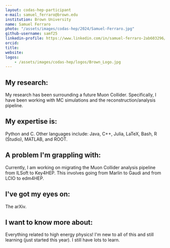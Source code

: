 ```yaml
---
layout: codas-hep-participant
e-mail: samuel_ferraro@brown.edu
institution: Brown University
name: Samuel Ferraro
photo: "/assets/images/codas-hep/2024/Samuel-Ferraro.jpg"
github-username: samf25
linkedin-profile: https://www.linkedin.com/in/samuel-ferraro-2ab603296/
orcid:
title:
website:
logos:
    - /assets/images/codas-hep/logos/Brown_Logo.jpg
---
```


## My research:
My research has been surrounding a future Muon Collider. Specifically, I have been working with MC simulations and the reconstruction/analysis pipeline.

## My expertise is:
Python and C. Other languages include: Java, C++, Julia, LaTeX, Bash, R (Studio), MATLAB, and ROOT.

## A problem I'm grappling with:
Currently, I am working on migrating the Muon Collider analysis pipeline from ILSoft to Key4HEP. This involves going from Marlin to Gaudi and from LCIO to edm4HEP.

## I've got my eyes on:
The arXiv.

## I want to know more about:
Everything related to high energy physics! I'm new to all of this and still learning (just started this year). I still have lots to learn.
